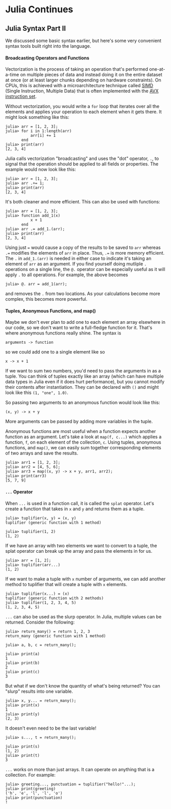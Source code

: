 # Julia Continues

## Julia Syntax Part II

We discussed some basic syntax earlier, but here's some very convenient syntax tools built right into the language.

#### Broadcasting Operators and Functions
Vectorization is the process of taking an operation that's performed one-at-a-time on multiple pieces of data and instead doing it on the entire dataset at once (or at least larger chunks depending on hardware constraints). On CPUs, this is achieved with a microarchitecture technique called [SIMD](https://en.wikipedia.org/wiki/Single_instruction,_multiple_data) (Single Instruction, Multiple Data) that is often implemented with the [AVX instruction set](https://en.wikipedia.org/wiki/Advanced_Vector_Extensions).

Without vectorization, you would write a `for` loop that iterates over all the elements and applies your operation to each element when it gets there. It might look something like this:
```
julia> arr = [1, 2, 3];
julia> for i in 1:length(arr)
           arr[i] += 1
       end
julia> print(arr)
[2, 3, 4]
```

Julia calls vectorization "broadcasting" and uses the "dot" operator, `.`, to signal that the operation should be applied to all fields or properties. The example would now look like this:

```
julia> arr = [1, 2, 3];
julia> arr .+= 1;
julia> print(arr)
[2, 3, 4]
```
It's both cleaner and more efficient. This can also be used with functions:
```
julia> arr = [1, 2, 3];
julia> function add_1(x)
           x + 1
       end
julia> arr .= add_1.(arr);
julia> print(arr)
[2, 3, 4]
```
Using just `=` would cause a copy of the results to be saved to `arr` whereas `.=` modifies the elements of `arr` in place. Thus, `.=` is more memory efficient. The `.` in `add_1.(arr)` is needed in either case to indicate it's taking an element of `arr` as an argument. If you find yourself doing mutliple `.` operations on a single line, the `@.` operator can be especially useful as it will apply `.` to all operations. For example, the above becomes
```
julia> @. arr = add_1(arr);
```
and removes the `.` from two locations. As your calculations become more complex, this becomes more powerful.

#### Tuples, Anonymous Functions, and map()

Maybe we don't ever plan to add one to each element an array elsewhere in our code, so we don't want to write a full-fledge function for it. That's where anonymous functions really shine. The syntax is
```
arguments -> function
```
so we could add one to a single element like so
```
x -> x + 1
```
If we want to sum two numbers, you'd need to pass the arguments in as a tuple. You can think of tuples exactly like an array (which can have multiple data types in Julia even if it does hurt performance), but you cannot modify their contents after instantiation. They can be declared with `()` and might look like this `(1, "one", 1.0)`.

So passing two arguments to an anonymous function would look like this:
```
(x, y) -> x + y
```
More arguments can be passed by adding more variables in the tuple.

Anonymous functions are most useful when a function expects another function as an argument. Let's take a look at `map(f, c...)` which applies a function, `f`, on each element of the collection, `c`. Using tuples, anonymous functions, and `map()`, we can easily sum together corresponding elements of two arrays and save the results.
```
julia> arr1 = [1, 2, 3];
julia> arr2 = [4, 5, 6];
julia> arr3 = map((x, y) -> x + y, arr1, arr2);
julia> print(arr3)
[5, 7, 9]
```

#### `...` Operator
When `...` is used in a function call, it is called the `splat` operator. Let's create a function that takes in `x` and `y` and returns them as a tuple.
```
julia> tuplifier(x, y) = (x, y)
tuplifier (generic function with 1 method)

julia> tuplifier(1, 2)
(1, 2)
```
If we have an array with two elements we want to convert to a tuple, the splat operator can break up the array and pass the elements in for us.
```
julia> arr = [1, 2];
julia> tuplifier(arr...)
(1, 2)
```
If we want to make a tuple with `x` number of arguments, we can add another method to tuplifier that will create a tuple with `x` elements.
```
julia> tuplifier(x...) = (x)
tuplifier (generic function with 2 methods)
julia> tuplifier(1, 2, 3, 4, 5)
(1, 2, 3, 4, 5)
```

`...` can also be used as the slurp operator. In Julia, multiple values can be returned. Consider the following:

```
julia> return_many() = return 1, 2, 3
return_many (generic function with 1 method)

julia> a, b, c = return_many();

julia> print(a)
1
julia> print(b)
2
julia> print(c)
3
```
But what if we don't know the quantity of what's being returned? You can "slurp" results into one variable.
```
julia> x, y... = return_many();
julia> print(x)
1
julia> print(y)
(2, 3)
```
It doesn't even need to be the last variable!
```
julia> s..., t = return_many();

julia> print(s)
(1, 2)
julia> print(t)
3
```

`...` works on more than just arrays. It can operate on anything that is a collection. For example:
```
julia> greeting..., punctuation = tuplifier("hello!"...);
julia> print(greeting)
('h', 'e', 'l', 'l', 'o')
julia> print(punctuation)
!
```
